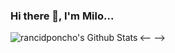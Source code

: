 ### Hi there 👋, I'm Milo...
<--
<img align="left" alt="rancidponcho's Github Stats" src="https://github-readme-stats-rancidponcho.vercel.app/api?username=rancidponcho&theme=transparent" />
-->
<imge align="left" alt="Gmail" src="https://img.shields.io/badge/Gmail-D14836?style=for-the-badge&logo=gmail&logoColor=white" />
